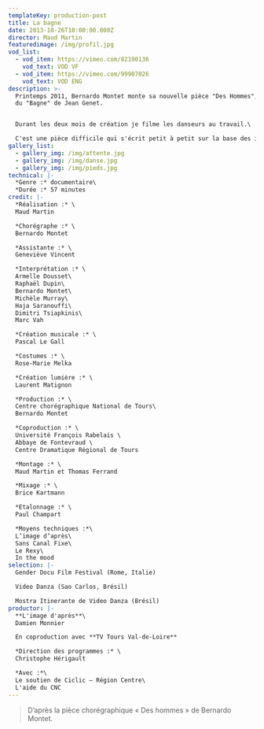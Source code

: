 ```yaml
---
templateKey: production-post
title: La bagne
date: 2013-10-26T10:00:00.000Z
director: Maud Martin
featuredimage: /img/profil.jpg
vod_list:
  - vod_item: https://vimeo.com/82190136
    vod_text: VOD VF
  - vod_item: https://vimeo.com/99907026
    vod_text: VOD ENG
description: >-
  Printemps 2011, Bernardo Montet monte sa nouvelle pièce "Des Hommes", inspirée
  du "Bagne" de Jean Genet. 


  Durant les deux mois de création je filme les danseurs au travail.\

  C'est une pièce difficile qui s'écrit petit à petit sur la base des improvisations des danseurs. Bernardo Montet ne les ménage pas et leur demande de se mettre chaque fois un peu plus en danger. Entre répétitions collectives et entretiens individuels, je fais le voyage avec eux pour tenter de comprendre ce que danser signifie pour cette communauté éphémère et intense.
gallery_list:
  - gallery_img: /img/attente.jpg
  - gallery_img: /img/danse.jpg
  - gallery_img: /img/pieds.jpg
technical: |-
  *Genre :* documentaire\
  *Durée :* 57 minutes
credit: |-
  *Réalisation :* \
  Maud Martin

  *Chorégraphe :* \
  Bernardo Montet

  *Assistante :* \
  Geneviève Vincent

  *Interprétation :* \
  Armelle Dousset\
  Raphaël Dupin\
  Bernardo Montet\
  Michèle Murray\
  Haja Saranouffi\
  Dimitri Tsiapkinis\
  Marc Vah

  *Création musicale :* \
  Pascal Le Gall

  *Costumes :* \
  Rose-Marie Melka

  *Création lumière :* \
  Laurent Matignon 

  *Production :* \
  Centre chorégraphique National de Tours\
  Bernardo Montet

  *Coproduction :* \
  Université François Rabelais \
  Abbaye de Fontevraud \
  Centre Dramatique Régional de Tours

  *Montage :* \
  Maud Martin et Thomas Ferrand

  *Mixage :* \
  Brice Kartmann

  *Etalonnage :* \
  Paul Champart

  *Moyens techniques :*\
  L’image d’après\
  Sans Canal Fixe\
  Le Rexy\
  In the mood
selection: |-
  Gender Docu Film Festival (Rome, Italie)

  Video Danza (Sao Carlos, Brésil)

  Mostra Itinerante de Video Danza (Brésil)
productor: |-
  **L'image d'après**\
  Damien Monnier

  En coproduction avec **TV Tours Val-de-Loire**

  *Direction des programmes :* \
  Christophe Hérigault

  *Avec :*\
  Le soutien de Ciclic – Région Centre\
  L'aide du CNC
---
```

> D’après la pièce chorégraphique « Des hommes » de Bernardo Montet.